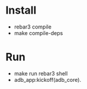 # Install 

   * rebar3 compile
   * make compile-deps
   
# Run
   * make run rebar3 shell
   * adb_app:kickoff(adb_core).  

